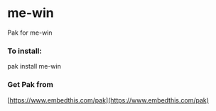 me-win
===

Pak for me-win

### To install:

pak install me-win

### Get Pak from

[https://www.embedthis.com/pak](https://www.embedthis.com/pak)

